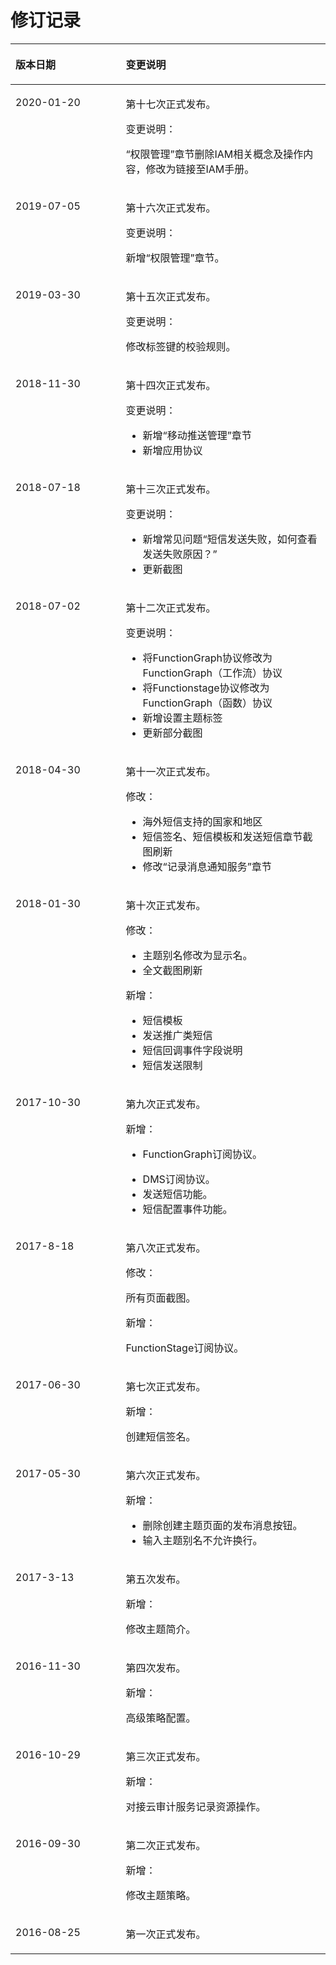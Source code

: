 # 修订记录<a name="smn_ug_b0000"></a>

<a name="table19947233164134"></a>
<table><thead align="left"><tr id="zh-cn_topic_0040408498_row12761199205"><th class="cellrowborder" valign="top" width="35%" id="mcps1.1.3.1.1"><p id="zh-cn_topic_0040408498_p578760449205"><a name="zh-cn_topic_0040408498_p578760449205"></a><a name="zh-cn_topic_0040408498_p578760449205"></a><strong id="zh-cn_topic_0040408498_b2989269111216"><a name="zh-cn_topic_0040408498_b2989269111216"></a><a name="zh-cn_topic_0040408498_b2989269111216"></a>版本日期</strong></p>
</th>
<th class="cellrowborder" valign="top" width="65%" id="mcps1.1.3.1.2"><p id="zh-cn_topic_0040408498_p574479799205"><a name="zh-cn_topic_0040408498_p574479799205"></a><a name="zh-cn_topic_0040408498_p574479799205"></a><strong id="zh-cn_topic_0040408498_b922388911038"><a name="zh-cn_topic_0040408498_b922388911038"></a><a name="zh-cn_topic_0040408498_b922388911038"></a>变更说明</strong></p>
</th>
</tr>
</thead>
<tbody><tr id="row11625536210"><td class="cellrowborder" valign="top" width="35%" headers="mcps1.1.3.1.1 "><p id="p162619314216"><a name="p162619314216"></a><a name="p162619314216"></a>2020-01-20</p>
</td>
<td class="cellrowborder" valign="top" width="65%" headers="mcps1.1.3.1.2 "><p id="p136261239211"><a name="p136261239211"></a><a name="p136261239211"></a>第十七次正式发布。</p>
<p id="p113403157220"><a name="p113403157220"></a><a name="p113403157220"></a>变更说明：</p>
<p id="p1082211209210"><a name="p1082211209210"></a><a name="p1082211209210"></a>“权限管理”章节删除IAM相关概念及操作内容，修改为链接至IAM手册。</p>
</td>
</tr>
<tr id="row192809136344"><td class="cellrowborder" valign="top" width="35%" headers="mcps1.1.3.1.1 "><p id="p172810133347"><a name="p172810133347"></a><a name="p172810133347"></a>2019-07-05</p>
</td>
<td class="cellrowborder" valign="top" width="65%" headers="mcps1.1.3.1.2 "><p id="p1228119131344"><a name="p1228119131344"></a><a name="p1228119131344"></a>第十六次正式发布。</p>
<p id="p7191102619340"><a name="p7191102619340"></a><a name="p7191102619340"></a>变更说明：</p>
<p id="p102368304345"><a name="p102368304345"></a><a name="p102368304345"></a>新增“权限管理”章节。</p>
</td>
</tr>
<tr id="row436110451501"><td class="cellrowborder" valign="top" width="35%" headers="mcps1.1.3.1.1 "><p id="p43624451504"><a name="p43624451504"></a><a name="p43624451504"></a>2019-03-30</p>
</td>
<td class="cellrowborder" valign="top" width="65%" headers="mcps1.1.3.1.2 "><p id="p936274517010"><a name="p936274517010"></a><a name="p936274517010"></a>第十五次正式发布。</p>
<p id="p61461859302"><a name="p61461859302"></a><a name="p61461859302"></a>变更说明：</p>
<p id="p12643173117"><a name="p12643173117"></a><a name="p12643173117"></a>修改标签键的校验规则。</p>
</td>
</tr>
<tr id="row7683106125119"><td class="cellrowborder" valign="top" width="35%" headers="mcps1.1.3.1.1 "><p id="p268386165113"><a name="p268386165113"></a><a name="p268386165113"></a>2018-11-30</p>
</td>
<td class="cellrowborder" valign="top" width="65%" headers="mcps1.1.3.1.2 "><p id="p76836625120"><a name="p76836625120"></a><a name="p76836625120"></a>第十四次正式发布。</p>
<p id="p1824572065113"><a name="p1824572065113"></a><a name="p1824572065113"></a>变更说明：</p>
<a name="ul1058132775115"></a><a name="ul1058132775115"></a><ul id="ul1058132775115"><li>新增“移动推送管理”章节</li><li>新增应用协议</li></ul>
</td>
</tr>
<tr id="row2331173017431"><td class="cellrowborder" valign="top" width="35%" headers="mcps1.1.3.1.1 "><p id="p183311330104318"><a name="p183311330104318"></a><a name="p183311330104318"></a>2018-07-18</p>
</td>
<td class="cellrowborder" valign="top" width="65%" headers="mcps1.1.3.1.2 "><p id="p533193016439"><a name="p533193016439"></a><a name="p533193016439"></a>第十三次正式发布。</p>
<p id="p716074320437"><a name="p716074320437"></a><a name="p716074320437"></a>变更说明：</p>
<a name="ul163491335123413"></a><a name="ul163491335123413"></a><ul id="ul163491335123413"><li>新增常见问题“短信发送失败，如何查看发送失败原因？”</li><li>更新截图</li></ul>
</td>
</tr>
<tr id="row1873945818276"><td class="cellrowborder" valign="top" width="35%" headers="mcps1.1.3.1.1 "><p id="p18739058182711"><a name="p18739058182711"></a><a name="p18739058182711"></a>2018-07-02</p>
</td>
<td class="cellrowborder" valign="top" width="65%" headers="mcps1.1.3.1.2 "><p id="p87391958122718"><a name="p87391958122718"></a><a name="p87391958122718"></a>第十二次正式发布。</p>
<p id="p17339923122813"><a name="p17339923122813"></a><a name="p17339923122813"></a>变更说明：</p>
<a name="ul4691195813286"></a><a name="ul4691195813286"></a><ul id="ul4691195813286"><li>将FunctionGraph协议修改为 FunctionGraph（工作流）协议</li><li>将Functionstage协议修改为FunctionGraph（函数）协议</li><li>新增设置主题标签</li><li>更新部分截图</li></ul>
</td>
</tr>
<tr id="row131001173519"><td class="cellrowborder" valign="top" width="35%" headers="mcps1.1.3.1.1 "><p id="p110012171754"><a name="p110012171754"></a><a name="p110012171754"></a>2018-04-30</p>
</td>
<td class="cellrowborder" valign="top" width="65%" headers="mcps1.1.3.1.2 "><p id="p1244331457"><a name="p1244331457"></a><a name="p1244331457"></a>第十一次正式发布。</p>
<p id="p2241733656"><a name="p2241733656"></a><a name="p2241733656"></a>修改：</p>
<a name="ul129601946174916"></a><a name="ul129601946174916"></a><ul id="ul129601946174916"><li>海外短信支持的国家和地区</li><li>短信签名、短信模板和发送短信章节截图刷新</li><li>修改“记录消息通知服务”章节</li></ul>
</td>
</tr>
<tr id="row759531411815"><td class="cellrowborder" valign="top" width="35%" headers="mcps1.1.3.1.1 "><p id="p1159531431812"><a name="p1159531431812"></a><a name="p1159531431812"></a>2018-01-30</p>
</td>
<td class="cellrowborder" valign="top" width="65%" headers="mcps1.1.3.1.2 "><p id="p143451525101814"><a name="p143451525101814"></a><a name="p143451525101814"></a>第十次正式发布。</p>
<p id="p197818559272"><a name="p197818559272"></a><a name="p197818559272"></a>修改：</p>
<a name="ul1394215276417"></a><a name="ul1394215276417"></a><ul id="ul1394215276417"><li>主题别名修改为显示名。</li><li>全文截图刷新</li></ul>
<p id="p12345725191811"><a name="p12345725191811"></a><a name="p12345725191811"></a>新增：</p>
<a name="ul16408929131814"></a><a name="ul16408929131814"></a><ul id="ul16408929131814"><li>短信模板</li><li>发送推广类短信</li><li>短信回调事件字段说明</li><li>短信发送限制</li></ul>
</td>
</tr>
<tr id="row476041016849"><td class="cellrowborder" valign="top" width="35%" headers="mcps1.1.3.1.1 "><p id="p1556894816851"><a name="p1556894816851"></a><a name="p1556894816851"></a>2017-10-30</p>
</td>
<td class="cellrowborder" valign="top" width="65%" headers="mcps1.1.3.1.2 "><p id="p5312531216851"><a name="p5312531216851"></a><a name="p5312531216851"></a>第九次正式发布。</p>
<p id="p653798916851"><a name="p653798916851"></a><a name="p653798916851"></a>新增：</p>
<a name="ul30375935114726"></a><a name="ul30375935114726"></a><ul id="ul30375935114726"><li>FunctionGraph订阅协议。</li></ul>
<a name="ul30188362993"></a><a name="ul30188362993"></a><ul id="ul30188362993"><li>DMS订阅协议。</li><li>发送短信功能。</li><li>短信配置事件功能。</li></ul>
</td>
</tr>
<tr id="row27102440204025"><td class="cellrowborder" valign="top" width="35%" headers="mcps1.1.3.1.1 "><p id="p47814061204025"><a name="p47814061204025"></a><a name="p47814061204025"></a>2017-8-18</p>
</td>
<td class="cellrowborder" valign="top" width="65%" headers="mcps1.1.3.1.2 "><p id="p47733755204025"><a name="p47733755204025"></a><a name="p47733755204025"></a>第八次正式发布。</p>
<p id="p49587242204042"><a name="p49587242204042"></a><a name="p49587242204042"></a>修改：</p>
<p id="p19479306165954"><a name="p19479306165954"></a><a name="p19479306165954"></a>所有页面截图。</p>
<p id="p27419840165959"><a name="p27419840165959"></a><a name="p27419840165959"></a>新增：</p>
<p id="p4100558620415"><a name="p4100558620415"></a><a name="p4100558620415"></a>FunctionStage订阅协议。</p>
</td>
</tr>
<tr id="row46868224143720"><td class="cellrowborder" valign="top" width="35%" headers="mcps1.1.3.1.1 "><p id="p38229766143720"><a name="p38229766143720"></a><a name="p38229766143720"></a>2017-06-30</p>
</td>
<td class="cellrowborder" valign="top" width="65%" headers="mcps1.1.3.1.2 "><p id="p45529679143741"><a name="p45529679143741"></a><a name="p45529679143741"></a>第七次正式发布。</p>
<p id="p7113927143741"><a name="p7113927143741"></a><a name="p7113927143741"></a>新增：</p>
<p id="p39357221143741"><a name="p39357221143741"></a><a name="p39357221143741"></a>创建短信签名。</p>
</td>
</tr>
<tr id="row10610853181313"><td class="cellrowborder" valign="top" width="35%" headers="mcps1.1.3.1.1 "><p id="p34959562181326"><a name="p34959562181326"></a><a name="p34959562181326"></a>2017-05-30</p>
</td>
<td class="cellrowborder" valign="top" width="65%" headers="mcps1.1.3.1.2 "><p id="p13152313181326"><a name="p13152313181326"></a><a name="p13152313181326"></a>第六次正式发布。</p>
<p id="p51261961181326"><a name="p51261961181326"></a><a name="p51261961181326"></a>新增：</p>
<a name="ul342560729911"></a><a name="ul342560729911"></a><ul id="ul342560729911"><li>删除创建主题页面的发布消息按钮。</li><li>输入主题别名不允许换行。</li></ul>
</td>
</tr>
<tr id="row48535174134741"><td class="cellrowborder" valign="top" width="35%" headers="mcps1.1.3.1.1 "><p id="p39034998134741"><a name="p39034998134741"></a><a name="p39034998134741"></a>2017-3-13</p>
</td>
<td class="cellrowborder" valign="top" width="65%" headers="mcps1.1.3.1.2 "><p id="p14119471134835"><a name="p14119471134835"></a><a name="p14119471134835"></a>第五次发布。</p>
<p id="p59966376134835"><a name="p59966376134835"></a><a name="p59966376134835"></a>新增：</p>
<p id="p2826473134835"><a name="p2826473134835"></a><a name="p2826473134835"></a>修改主题简介。</p>
</td>
</tr>
<tr id="zh-cn_topic_0040408498_row3611488155843"><td class="cellrowborder" valign="top" width="35%" headers="mcps1.1.3.1.1 "><p id="zh-cn_topic_0040408498_p24095115155843"><a name="zh-cn_topic_0040408498_p24095115155843"></a><a name="zh-cn_topic_0040408498_p24095115155843"></a>2016-11-30</p>
</td>
<td class="cellrowborder" valign="top" width="65%" headers="mcps1.1.3.1.2 "><p id="zh-cn_topic_0040408498_p5547274155843"><a name="zh-cn_topic_0040408498_p5547274155843"></a><a name="zh-cn_topic_0040408498_p5547274155843"></a>第四次发布。</p>
<p id="zh-cn_topic_0040408498_p15966380155953"><a name="zh-cn_topic_0040408498_p15966380155953"></a><a name="zh-cn_topic_0040408498_p15966380155953"></a>新增：</p>
<p id="zh-cn_topic_0040408498_p17202444155958"><a name="zh-cn_topic_0040408498_p17202444155958"></a><a name="zh-cn_topic_0040408498_p17202444155958"></a>高级策略配置。</p>
</td>
</tr>
<tr id="zh-cn_topic_0040408498_row472697709205"><td class="cellrowborder" valign="top" width="35%" headers="mcps1.1.3.1.1 "><p id="zh-cn_topic_0040408498_p36461379205"><a name="zh-cn_topic_0040408498_p36461379205"></a><a name="zh-cn_topic_0040408498_p36461379205"></a>2016-10-29</p>
</td>
<td class="cellrowborder" valign="top" width="65%" headers="mcps1.1.3.1.2 "><p id="zh-cn_topic_0040408498_p269016699205"><a name="zh-cn_topic_0040408498_p269016699205"></a><a name="zh-cn_topic_0040408498_p269016699205"></a>第三次正式发布。</p>
<p id="zh-cn_topic_0040408498_p5951400611231"><a name="zh-cn_topic_0040408498_p5951400611231"></a><a name="zh-cn_topic_0040408498_p5951400611231"></a>新增：</p>
<p id="zh-cn_topic_0040408498_p45207656163039"><a name="zh-cn_topic_0040408498_p45207656163039"></a><a name="zh-cn_topic_0040408498_p45207656163039"></a>对接云审计服务记录资源操作。</p>
</td>
</tr>
<tr id="zh-cn_topic_0040408498_row407884299205"><td class="cellrowborder" valign="top" width="35%" headers="mcps1.1.3.1.1 "><p id="zh-cn_topic_0040408498_p155284149205"><a name="zh-cn_topic_0040408498_p155284149205"></a><a name="zh-cn_topic_0040408498_p155284149205"></a>2016-09-30</p>
</td>
<td class="cellrowborder" valign="top" width="65%" headers="mcps1.1.3.1.2 "><p id="zh-cn_topic_0040408498_p498420169205"><a name="zh-cn_topic_0040408498_p498420169205"></a><a name="zh-cn_topic_0040408498_p498420169205"></a>第二次正式发布。</p>
<p id="zh-cn_topic_0040408498_p3724843411244"><a name="zh-cn_topic_0040408498_p3724843411244"></a><a name="zh-cn_topic_0040408498_p3724843411244"></a>新增：</p>
<p id="zh-cn_topic_0040408498_p190698939399"><a name="zh-cn_topic_0040408498_p190698939399"></a><a name="zh-cn_topic_0040408498_p190698939399"></a>修改主题策略。</p>
</td>
</tr>
<tr id="zh-cn_topic_0040408498_row459249629205"><td class="cellrowborder" valign="top" width="35%" headers="mcps1.1.3.1.1 "><p id="zh-cn_topic_0040408498_p289344809205"><a name="zh-cn_topic_0040408498_p289344809205"></a><a name="zh-cn_topic_0040408498_p289344809205"></a>2016-08-25</p>
</td>
<td class="cellrowborder" valign="top" width="65%" headers="mcps1.1.3.1.2 "><p id="zh-cn_topic_0040408498_p619915549205"><a name="zh-cn_topic_0040408498_p619915549205"></a><a name="zh-cn_topic_0040408498_p619915549205"></a>第一次正式发布。</p>
</td>
</tr>
</tbody>
</table>

